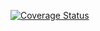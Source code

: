[![Coverage Status](https://coveralls.io/repos/github/sarabs3/coversall-testing/badge.svg?branch=master)](https://coveralls.io/github/sarabs3/coversall-testing?branch=master)

